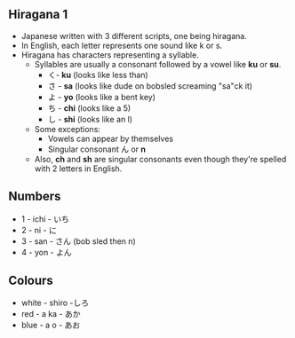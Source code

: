 ## Hiragana 1

* Japanese written with 3 different scripts, one being hiragana.
* In English, each letter represents one sound like k or s.
* Hiragana has characters representing a syllable.
	* Syllables are usually a consonant followed by a vowel like **ku** or **su**.
		* く- **ku** (looks like less than)
		* さ - **sa** (looks like dude on bobsled screaming "sa"ck it)
		* よ - **yo** (looks like a bent key)
		* ち - **chi** (looks like a 5)
		* し - **shi** (looks like an l)
	* Some exceptions:
		* Vowels can appear by themselves
		* Singular consonant ん or **n**
	* Also, **ch** and **sh** are singular consonants even though they're spelled with 2 letters in English.

## Numbers
* 1 - ichi - いち
* 2 - ni - に
* 3 - san - さん (bob sled then n)
* 4 - yon - よん

## Colours

* white - shiro -しろ
* red - a ka - あか
* blue - a o - あお